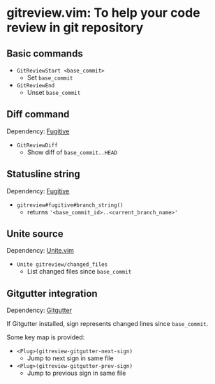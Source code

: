 # gitreview.vim: To help your code review in git repository

## Basic commands

* `GitReviewStart <base_commit>`
  * Set `base_commit`
* `GitReviewEnd`
  * Unset `base_commit`


## Diff command

Dependency: [Fugitive](https://github.com/tpope/vim-fugitive)

* `GitReviewDiff`
  * Show diff of `base_commit..HEAD`

## Statusline string

Dependency: [Fugitive](https://github.com/tpope/vim-fugitive)

* `gitreview#fugitive#branch_string()`
  * returns `'<base_commit_id>..<current_branch_name>'`


## Unite source

Dependency: [Unite.vim](https://github.com/Shougo/unite.vim)

* `Unite gitreview/changed_files`
  * List changed files since `base_commit`


## Gitgutter integration

Dependency: [Gitgutter](https://github.com/airblade/vim-gitgutter)

If Gitgutter installed, sign represents changed lines since `base_commit`.

Some key map is provided:

* `<Plug>(gitreview-gitgutter-next-sign)`
  * Jump to next sign in same file
* `<Plug>(gitreview-gitgutter-prev-sign)`
  * Jump to previous sign in same file
